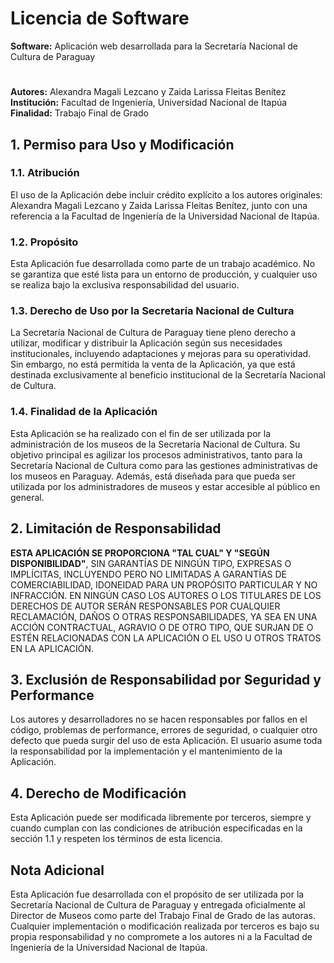 # Licencia de Software

**Software:** Aplicación web desarrollada para la Secretaría Nacional de Cultura de Paraguay  
# 
**Autores:** Alexandra Magali Lezcano y Zaida Larissa Fleitas Benítez  
**Institución:** Facultad de Ingeniería, Universidad Nacional de Itapúa  
**Finalidad:** Trabajo Final de Grado  

## 1. Permiso para Uso y Modificación

### 1.1. **Atribución**  
El uso de la Aplicación debe incluir crédito explícito a los autores originales: Alexandra Magali Lezcano y Zaida Larissa Fleitas Benítez, junto con una referencia a la Facultad de Ingeniería de la Universidad Nacional de Itapúa.

### 1.2. **Propósito**  
Esta Aplicación fue desarrollada como parte de un trabajo académico. No se garantiza que esté lista para un entorno de producción, y cualquier uso se realiza bajo la exclusiva responsabilidad del usuario.

### 1.3. **Derecho de Uso por la Secretaría Nacional de Cultura**  
La Secretaría Nacional de Cultura de Paraguay tiene pleno derecho a utilizar, modificar y distribuir la Aplicación según sus necesidades institucionales, incluyendo adaptaciones y mejoras para su operatividad. Sin embargo, no está permitida la venta de la Aplicación, ya que está destinada exclusivamente al beneficio institucional de la Secretaría Nacional de Cultura.

### 1.4. **Finalidad de la Aplicación**  
Esta Aplicación se ha realizado con el fin de ser utilizada por la administración de los museos de la Secretaría Nacional de Cultura. Su objetivo principal es agilizar los procesos administrativos, tanto para la Secretaría Nacional de Cultura como para las gestiones administrativas de los museos en Paraguay. Además, está diseñada para que pueda ser utilizada por los administradores de museos y estar accesible al público en general.

## 2. Limitación de Responsabilidad  

**ESTA APLICACIÓN SE PROPORCIONA "TAL CUAL" Y "SEGÚN DISPONIBILIDAD"**, SIN GARANTÍAS DE NINGÚN TIPO, EXPRESAS O IMPLÍCITAS, INCLUYENDO PERO NO LIMITADAS A GARANTÍAS DE COMERCIABILIDAD, IDONEIDAD PARA UN PROPÓSITO PARTICULAR Y NO INFRACCIÓN. EN NINGÚN CASO LOS AUTORES O LOS TITULARES DE LOS DERECHOS DE AUTOR SERÁN RESPONSABLES POR CUALQUIER RECLAMACIÓN, DAÑOS O OTRAS RESPONSABILIDADES, YA SEA EN UNA ACCIÓN CONTRACTUAL, AGRAVIO O DE OTRO TIPO, QUE SURJAN DE O ESTÉN RELACIONADAS CON LA APLICACIÓN O EL USO U OTROS TRATOS EN LA APLICACIÓN.

## 3. Exclusión de Responsabilidad por Seguridad y Performance  

Los autores y desarrolladores no se hacen responsables por fallos en el código, problemas de performance, errores de seguridad, o cualquier otro defecto que pueda surgir del uso de esta Aplicación. El usuario asume toda la responsabilidad por la implementación y el mantenimiento de la Aplicación.

## 4. Derecho de Modificación  

Esta Aplicación puede ser modificada libremente por terceros, siempre y cuando cumplan con las condiciones de atribución especificadas en la sección 1.1 y respeten los términos de esta licencia.

## Nota Adicional  

Esta Aplicación fue desarrollada con el propósito de ser utilizada por la Secretaría Nacional de Cultura de Paraguay y entregada oficialmente al Director de Museos como parte del Trabajo Final de Grado de las autoras. Cualquier implementación o modificación realizada por terceros es bajo su propia responsabilidad y no compromete a los autores ni a la Facultad de Ingeniería de la Universidad Nacional de Itapúa.

